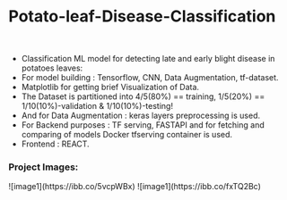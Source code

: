 # Potato-leaf-Disease-Classification
<br>
<ul>
<li>Classification ML model for detecting late and early blight disease in potatoes leaves:</li>
<li>For model building : Tensorflow, CNN, Data Augmentation, tf-dataset.</li>
<li>Matplotlib for getting brief Visualization of Data.</li>
<li>The Dataset is partitioned into 4/5(80%) == training, 1/5(20%) == 1/10(10%)-validation & 1/10(10%)-testing!</li>
<li>And for Data Augmentation : keras layers preprocessing is used.</li>
<li>For Backend purposes : TF serving, FASTAPI and for fetching and comparing of models Docker tfserving container is used.</li>
<li>Frontend : REACT.</li>
</ul>
<h3>Project Images:</h3>
![image1](https://ibb.co/5vcpWBx)
![image1](https://ibb.co/fxTQ2Bc)
